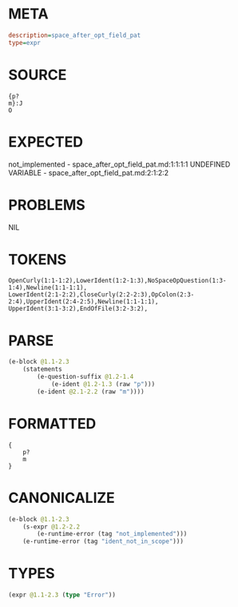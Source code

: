 # META
~~~ini
description=space_after_opt_field_pat
type=expr
~~~
# SOURCE
~~~roc
{p?
m}:J
O
~~~
# EXPECTED
not_implemented - space_after_opt_field_pat.md:1:1:1:1
UNDEFINED VARIABLE - space_after_opt_field_pat.md:2:1:2:2
# PROBLEMS
NIL
# TOKENS
~~~zig
OpenCurly(1:1-1:2),LowerIdent(1:2-1:3),NoSpaceOpQuestion(1:3-1:4),Newline(1:1-1:1),
LowerIdent(2:1-2:2),CloseCurly(2:2-2:3),OpColon(2:3-2:4),UpperIdent(2:4-2:5),Newline(1:1-1:1),
UpperIdent(3:1-3:2),EndOfFile(3:2-3:2),
~~~
# PARSE
~~~clojure
(e-block @1.1-2.3
	(statements
		(e-question-suffix @1.2-1.4
			(e-ident @1.2-1.3 (raw "p")))
		(e-ident @2.1-2.2 (raw "m"))))
~~~
# FORMATTED
~~~roc
{
	p?
	m
}
~~~
# CANONICALIZE
~~~clojure
(e-block @1.1-2.3
	(s-expr @1.2-2.2
		(e-runtime-error (tag "not_implemented")))
	(e-runtime-error (tag "ident_not_in_scope")))
~~~
# TYPES
~~~clojure
(expr @1.1-2.3 (type "Error"))
~~~

